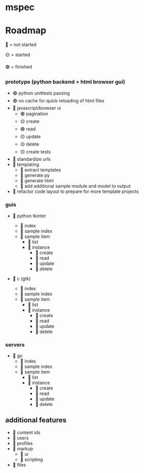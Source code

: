 # mspec

# Roadmap

🔴 = not started

🟡 = started

🟢 = finished

### prototype (python backend + html browser gui)

* 🟢 python unittests passing
* 🟢 no cache for quick reloading of html files
* 🔴 javascript/browser ui
    * 🟢 pagination
    * 🟡 create
    * 🟢 read
    * 🟡 update
    * 🟡 delete
    * 🟡 create tests
* 🔴 standardize urls
* 🔴 templating
    * 🔴 extract templates
    * 🔴 generate py
    * 🔴 generate html
    * 🔴 add additional sample module and model to output
* 🔴 refactor code layout to prepare for more template projects

### guis
* 🔴 python tkinter
    * 🔴 index
    * 🔴 sample index
    * 🔴 sample item
        * 🔴 list
        * 🔴 instance
            * 🔴 create
            * 🔴 read
            * 🔴 update
            * 🔴 delete

* 🔴 c (gtk)
    * 🔴 index
    * 🔴 sample index
    * 🔴 sample item
        * 🔴 list
        * 🔴 instance
            * 🔴 create
            * 🔴 read
            * 🔴 update
            * 🔴 delete

### servers
* 🔴 go
    * 🔴 index
    * 🔴 sample index
    * 🔴 sample item
        * 🔴 list
        * 🔴 instance
            * 🔴 create
            * 🔴 read
            * 🔴 update
            * 🔴 delete

## additional features
* 🔴 content ids
* 🔴 users
* 🔴 profiles
* 🔴 markup
    * 🔴 ui
    * 🔴 scripting
* 🔴 files